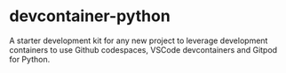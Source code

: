 # devcontainer-python
A starter development kit for any new project to leverage development containers to use Github codespaces, VSCode devcontainers and Gitpod for Python.
